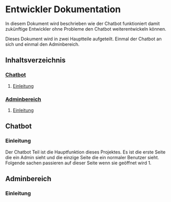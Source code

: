 # Entwickler Dokumentation
In diesem Dokument wird beschrieben wie der Chatbot funktioniert damit zukünftige Entwickler ohne Probleme den Chatbot weiterentwickeln können.

Dieses Dokument wird in zwei Hauptteile aufgeteilt. Einmal der Chatbot an sich und einmal den Adminbereich.

## Inhaltsverzeichnis
### [Chatbot](#chatbot-section-start)<a name="tableofcontent-chatbot"></a>
1. [Einleitung](#chatbot-introduction)

### [Adminbereich](#admintool-section-start)<a name="tableofcontent-admintool"></a>
1. [Einleitung](#admintool-introduction)

## Chatbot <a name="chatbot-section-start"></a>
### Einleitung <a name="chatbot-introduction"></a>
Der Chatbot Teil ist die Hauptfunktion dieses Projektes. Es ist die erste Seite die ein Admin sieht und die einzige Seite die ein normaler Benutzer sieht.
Folgende sachen passieren auf dieser Seite wenn sie geöffnet wird
1. 


## Adminbereich <a name="admintool-section-start"></a>
### Einleitung <a name="admintool-introduction"></a>
<!--stackedit_data:
eyJoaXN0b3J5IjpbLTM5MzE5OTE2LC03ODM0NTY5ODYsMTY4MT
I1ODAxNiwtNDkyMDg0Njk4LDUzMDYyOTI3NCwtMjA4ODc0NjYx
Ml19
-->